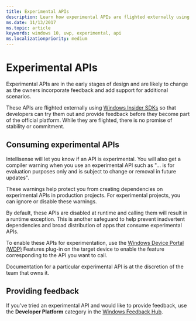 ```yaml
---
title: Experimental APIs
description: Learn how experimental APIs are flighted externally using Windows Insider SDKs, so developers can try them out.
ms.date: 11/13/2017
ms.topic: article
keywords: windows 10, uwp, experimental, api
ms.localizationpriority: medium
---
```

# Experimental APIs

Experimental APIs are in the early stages of design and are likely to change as the owners incorporate feedback and add support for additional scenarios.

These APIs are flighted externally using [Windows Insider SDKs](https://www.microsoft.com/software-download/windowsinsiderpreviewSDK) so that developers can try them out and provide feedback before they become part of the official platform. While they are flighted, there is no promise of stability or commitment.

## Consuming experimental APIs
Intellisense will let you know if an API is experimental. You will also get a compiler warning when you use an experimental API such as "... is for evaluation purposes only and is subject to change or removal in future updates".

These warnings help protect you from creating dependencies on experimental APIs in production projects. For experimental projects, you can ignore or disable these warnings.

By default, these APIs are disabled at runtime and calling them will result in a runtime exception. This is another safeguard to help prevent inadvertent dependencies and broad distribution of apps that consume experimental APIs.

To enable these APIs for experimentation, use the [Windows Device Portal (WDP)](../debug-test-perf/device-portal.md) Features plug-in on the target device to enable the feature corresponding to the API you want to call.

Documentation for a particular experimental API is at the discretion of the team that owns it.

## Providing feedback

If you've tried an experimental API and would like to provide feedback, use the **Developer Platform** category in the [Windows Feedback Hub](https://support.microsoft.com/help/4021566/windows-10-send-feedback-to-microsoft-with-feedback-hub).